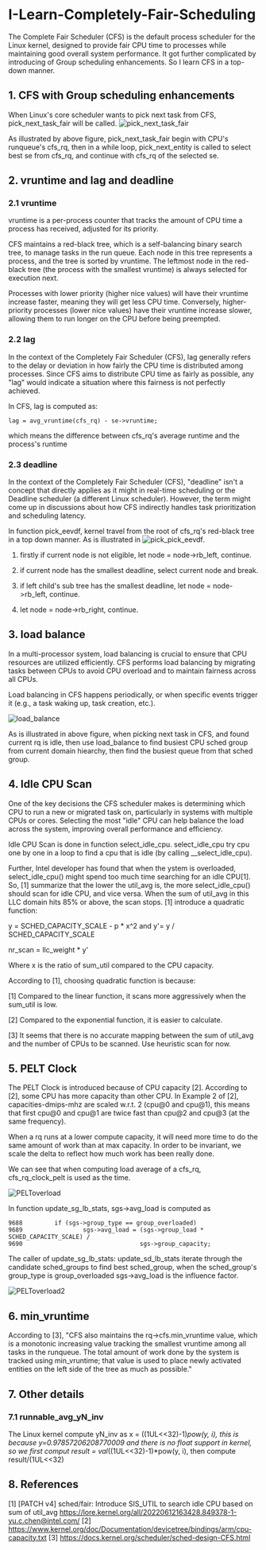 # I-Learn-Completely-Fair-Scheduling
The Complete Fair Scheduler (CFS) is the default process scheduler for the Linux kernel, designed to provide fair CPU time to processes while maintaining good overall system performance. It got further complicated by introducing of Group scheduling enhancements. So I learn CFS in a top-down manner.

## 1. CFS with Group scheduling enhancements
When Linux's core scheduler wants to pick next task from CFS, pick_next_task_fair will be called.
![pick_next_task_fair](traverse.svg)

As illustrated by above figure, pick_next_task_fair begin with CPU's runqueue's
cfs_rq, then in a while loop, pick_next_entity is called to select best se from cfs_rq, and continue with cfs_rq of the selected se.

## 2. vruntime and lag and deadline

### 2.1 vruntime
vruntime is a per-process counter that tracks the amount of CPU time a process has received, adjusted for its priority.

CFS maintains a red-black tree, which is a self-balancing binary search tree, to manage tasks in the run queue. Each node in this tree represents a process, and the tree is sorted by vruntime.
The leftmost node in the red-black tree (the process with the smallest vruntime) is always selected for execution next.

Processes with lower priority (higher nice values) will have their vruntime increase faster, meaning they will get less CPU time.
Conversely, higher-priority processes (lower nice values) have their vruntime increase slower, allowing them to run longer on the CPU before being preempted.

### 2.2 lag
In the context of the Completely Fair Scheduler (CFS), lag generally refers to the delay or deviation in how fairly the CPU time is distributed among processes. Since CFS aims to distribute CPU time as fairly as possible, any "lag" would indicate a situation where this fairness is not perfectly achieved.

In CFS, lag is computed as:
```
lag = avg_vruntime(cfs_rq) - se->vruntime;
```
which means the difference between cfs_rq's average runtime and the process's runtime

### 2.3 deadline
In the context of the Completely Fair Scheduler (CFS), "deadline" isn't a concept that directly applies as it might in real-time scheduling or the Deadline scheduler (a different Linux scheduler). However, the term might come up in discussions about how CFS indirectly handles task prioritization and scheduling latency.

In function pick_eevdf,  kernel travel from the root of cfs_rq's red-black tree in a top down manner. As is illustrated in ![pick_pick_eevdf](pick_eevdf.svg).

1. firstly if current node is not eligible, let node = node->rb_left, continue.

2. if current node has the smallest deadline, select current node and break.

3. if left child's sub tree has the smallest deadline, let node = node->rb_left, continue.

4. let node = node->rb_right, continue.


## 3. load balance

In a multi-processor system, load balancing is crucial to ensure that CPU resources are utilized efficiently.
CFS performs load balancing by migrating tasks between CPUs to avoid CPU overload and to maintain fairness across all CPUs.

Load balancing in CFS happens periodically, or when specific events trigger it (e.g., a task waking up, task creation, etc.).

![load_balance](load_balance.svg)


As is illustrated in above figure, when picking next task in CFS, and found current rq is idle, then use
load_balance to find busiest CPU sched group from current domain hiearchy, then find the busiest queue from that sched group.

## 4. Idle CPU Scan
One of the key decisions the CFS scheduler makes is determining which CPU to run a new or migrated task on, particularly in systems with multiple CPUs or cores. Selecting the most "idle" CPU can help balance the load across the system, improving overall performance and efficiency.


Idle CPU Scan is done in function select_idle_cpu. select_idle_cpu try cpu one by one in a loop to find a cpu that is idle (by calling __select_idle_cpu).

Further, Intel developer has found that when the ystem is overloaded, select_idle_cpu() might spend too much time searching for an idle CPU[1]. So, [1] summarize that the lower the util_avg is, the more select_idle_cpu()
should scan for idle CPU, and vice versa. When the sum of util_avg
in this LLC domain hits 85% or above, the scan stops. [1] introduce a quadratic function:

y = SCHED_CAPACITY_SCALE - p * x^2
and y'= y / SCHED_CAPACITY_SCALE

nr_scan = llc_weight * y'

Where x is the ratio of sum_util compared to the CPU capacity.

According to [1], choosing quadratic function is because:

[1] Compared to the linear function, it scans more aggressively when the
    sum_util is low.
    
[2] Compared to the exponential function, it is easier to calculate.

[3] It seems that there is no accurate mapping between the sum of util_avg
    and the number of CPUs to be scanned. Use heuristic scan for now.

## 5. PELT Clock
The PELT Clock is introduced because of CPU capacity [2]. According to [2], some CPU has more
capacity than other CPU. In Example 2 of [2], capacities-dmips-mhz are scaled w.r.t. 2 (cpu@0 and cpu@1),
this means that first cpu@0 and cpu@1 are twice fast than cpu@2 and cpu@3 (at the same frequency).

When a rq runs at a lower compute capacity, it will need
 more time to do the same amount of work than at max
capacity. In order to be invariant, we scale the delta to
reflect how much work has been really done.

We can see that when computing load average of a cfs_rq, cfs_rq_clock_pelt is used as the time.

![PELToverload](PELT-overload.svg)

In function update_sg_lb_stats, sgs->avg_load is computed as
```
9688         if (sgs->group_type == group_overloaded)
9689                 sgs->avg_load = (sgs->group_load * SCHED_CAPACITY_SCALE) /
9690                                 sgs->group_capacity;
```

The caller of update_sg_lb_stats: update_sd_lb_stats iterate through the candidate sched_groups
to find best sched_group, when the sched_group's group_type is group_overloaded sgs->avg_load
is the influence factor.

![PELToverload2](PELT-overload2.svg)

## 6. min_vruntime

According to [3], "CFS also maintains the rq->cfs.min_vruntime value, which is a monotonic increasing value tracking the smallest vruntime among all tasks in the runqueue. The total amount of work done by the system is tracked using min_vruntime; that value is used to place newly activated entities on the left side of the tree as much as possible."

## 7. Other details

### 7.1 runnable_avg_yN_inv
The Linux kernel compute yN_inv as x = ((1UL<<32)-1)*pow(y, i), this is because y=0.97857206208770009 and there is
no float support in kernel, so we first comput result = val*((1UL<<32)-1)*pow(y, i), then compute result/(1UL<<32)


## 8. References

[1] [PATCH v4] sched/fair: Introduce SIS_UTIL to search idle CPU based on sum of util_avg https://lore.kernel.org/all/20220612163428.849378-1-yu.c.chen@intel.com/
[2] https://www.kernel.org/doc/Documentation/devicetree/bindings/arm/cpu-capacity.txt
[3] https://docs.kernel.org/scheduler/sched-design-CFS.html